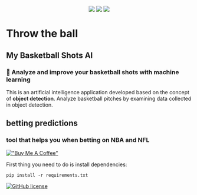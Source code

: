 <p align=center>
    <a target="_blank" href="https://travis-ci.com/x" title="Build Status"><img src="https://travis-ci.com/chonyy/xxxxxxx.svg?branch=master"></a>
    <a target="_blank" href="#" title="top language"><img src="https://img.shields.io/github/languages/top/chonyy/AI-basketball-analysis?color=orange"></a>
    <a target="_blank" href="https://img.shields.io/github/pipenv/locked/python-version/chonyy/daily-nba" title="Python version"><img src="https://img.shields.io/github/pipenv/locked/python-version/chonyy/daily-nba?color=green"></a>
    
</p>

# Throw the ball 


## My Basketball Shots AI
### 🏀 Analyze and improve your basketball shots with machine learning


This is an artificial intelligence application developed based on the concept of **object detection**. Analyze basketball pitches by examining data collected in object detection.

## betting predictions
### tool that helps you when betting on NBA and NFL


[!["Buy Me A Coffee"](https://www.buymeacoffee.com/assets/img/custom_images/orange_img.png)](https://www.buymeacoffee.com/brunoluizmendes)

First thing you need to do is install dependencies:
```
pip install -r requirements.txt
```

[![GitHub license](https://img.shields.io/github/license/blmendes/throw-the-ball)](https://github.com/blmendes/throw-the-ball/blob/main/LICENSE)
